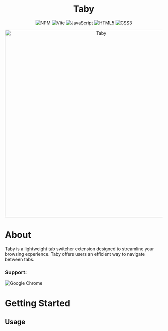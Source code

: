 <h1 align="center">Taby</h1>

<div align="center">
  
  ![NPM](https://img.shields.io/badge/NPM-%23CB3837.svg?style=for-the-badge&logo=npm&logoColor=white)
  ![Vite](https://img.shields.io/badge/vite-%23646CFF.svg?style=for-the-badge&logo=vite&logoColor=white)
  ![JavaScript](https://img.shields.io/badge/javascript-%23323330.svg?style=for-the-badge&logo=javascript&logoColor=%23F7DF1E)
  ![HTML5](https://img.shields.io/badge/html5-%23E34F26.svg?style=for-the-badge&logo=html5&logoColor=white)
  ![CSS3](https://img.shields.io/badge/css3-%231572B6.svg?style=for-the-badge&logo=css3&logoColor=white)
  
</div>

<div align=center>
  <img width="600" alt="Taby" src="https://github.com/ByHelyo/taby/assets/70762494/c9b3e30d-3c26-45b1-b265-ae328812b7c0" />
</div>

<h1>About</h1>

Taby is a lightweight tab switcher extension designed to streamline your browsing experience. Taby offers users an efficient way to navigate between tabs.

### Support:

![Google Chrome](https://img.shields.io/badge/Google%20Chrome-4285F4?style=for-the-badge&logo=GoogleChrome&logoColor=white)

<h1>Getting Started</h1>

<h2>Usage</h2>

